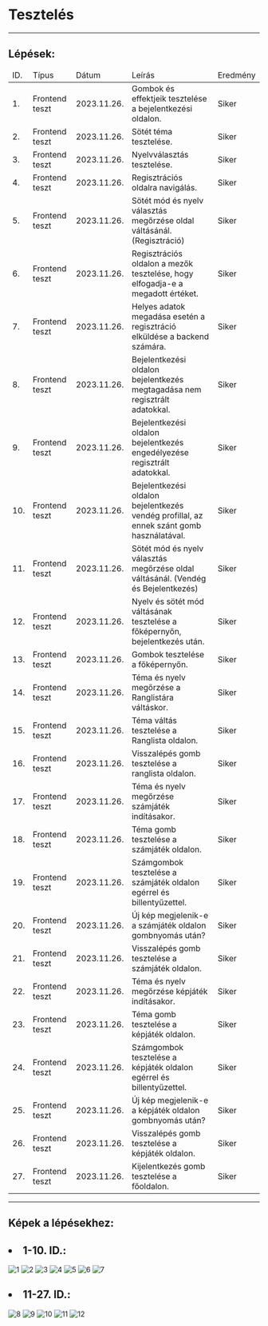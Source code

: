 <head>
    <h1>Tesztelés</h1>
    <hr>
</head>
<body>
    <h2>Lépések:</h2>
    <table>
        <thead>
            <tr>
                <td>ID.</td>
                <td>Típus</td>
                <td>Dátum</td>
                <td>Leírás</td>
                <td>Eredmény</td>
            </tr>
        </thead>
        <tbody>
            <tr>
                <td>1.</td>
                <td>Frontend teszt</td>
                <td>2023.11.26.</td>
                <td>Gombok és effektjeik tesztelése a bejelentkezési oldalon.</td>
                <td>Siker</td>
            </tr>
            <tr>
                <td>2.</td>
                <td>Frontend teszt</td>
                <td>2023.11.26.</td>
                <td>Sötét téma tesztelése.</td>
                <td>Siker</td>
            </tr>
            <tr>
                <td>3.</td>
                <td>Frontend teszt</td>
                <td>2023.11.26.</td>
                <td>Nyelvválasztás tesztelése.</td>
                <td>Siker</td>
            </tr>
            <tr>
                <td>4.</td>
                <td>Frontend teszt</td>
                <td>2023.11.26.</td>
                <td>Regisztrációs oldalra navigálás.</td>
                <td>Siker</td>
            </tr>
            <tr>
                <td>5.</td>
                <td>Frontend teszt</td>
                <td>2023.11.26.</td>
                <td>Sötét mód és nyelv választás megőrzése oldal váltásánál. (Regisztráció)</td>
                <td>Siker</td>
            </tr>
            <tr>
                <td>6.</td>
                <td>Frontend teszt</td>
                <td>2023.11.26.</td>
                <td>Regisztrációs oldalon a mezők tesztelése, hogy elfogadja-e a megadott értéket.</td>
                <td>Siker</td>
            </tr>
            <tr>
                <td>7.</td>
                <td>Frontend teszt</td>
                <td>2023.11.26.</td>
                <td>Helyes adatok megadása esetén a regisztráció elküldése a backend számára.</td>
                <td>Siker</td>
            </tr>
            <tr>
                <td>8.</td>
                <td>Frontend teszt</td>
                <td>2023.11.26.</td>
                <td>Bejelentkezési oldalon bejelentkezés megtagadása nem regisztrált adatokkal.</td>
                <td>Siker</td>
            </tr>
            <tr>
                <td>9.</td>
                <td>Frontend teszt</td>
                <td>2023.11.26.</td>
                <td>Bejelentkezési oldalon bejelentkezés engedélyezése regisztrált adatokkal.</td>
                <td>Siker</td>
            </tr>
            <tr>
                <td>10.</td>
                <td>Frontend teszt</td>
                <td>2023.11.26.</td>
                <td>Bejelentkezési oldalon bejelentkezés vendég profillal, az ennek szánt gomb használatával.</td>
                <td>Siker</td>
            </tr>
            <tr>
                <td>11.</td>
                <td>Frontend teszt</td>
                <td>2023.11.26.</td>
                <td>Sötét mód és nyelv választás megőrzése oldal váltásánál. (Vendég és Bejelentkezés)</td>
                <td>Siker</td>
            </tr>
            <tr>
                <td>12.</td>
                <td>Frontend teszt</td>
                <td>2023.11.26.</td>
                <td>Nyelv és sötét mód váltásának tesztelése a főképernyőn, bejelentkezés után.</td>
                <td>Siker</td>
            </tr>
            <tr>
                <td>13.</td>
                <td>Frontend teszt</td>
                <td>2023.11.26.</td>
                <td>Gombok tesztelése a főképernyőn.</td>
                <td>Siker</td>
            </tr>
            <tr>
                <td>14.</td>
                <td>Frontend teszt</td>
                <td>2023.11.26.</td>
                <td>Téma és nyelv megőrzése a Ranglistára váltáskor.</td>
                <td>Siker</td>
            </tr>
            <tr>
                <td>15.</td>
                <td>Frontend teszt</td>
                <td>2023.11.26.</td>
                <td>Téma váltás tesztelése a Ranglista oldalon.</td>
                <td>Siker</td>
            </tr>
            <tr>
                <td>16.</td>
                <td>Frontend teszt</td>
                <td>2023.11.26.</td>
                <td>Visszalépés gomb tesztelése a ranglista oldalon.</td>
                <td>Siker</td>
            </tr>
            <tr>
                <td>17.</td>
                <td>Frontend teszt</td>
                <td>2023.11.26.</td>
                <td>Téma és nyelv megőrzése számjáték indításakor.</td>
                <td>Siker</td>
            </tr>
            <tr>
                <td>18.</td>
                <td>Frontend teszt</td>
                <td>2023.11.26.</td>
                <td>Téma gomb tesztelése a számjáték oldalon.</td>
                <td>Siker</td>
            </tr>
            <tr>
                <td>19.</td>
                <td>Frontend teszt</td>
                <td>2023.11.26.</td>
                <td>Számgombok tesztelése a számjáték oldalon egérrel és billentyűzettel.</td>
                <td>Siker</td>
            </tr>
            <tr>
                <td>20.</td>
                <td>Frontend teszt</td>
                <td>2023.11.26.</td>
                <td>Új kép megjelenik-e a számjáték oldalon gombnyomás után?</td>
                <td>Siker</td>
            </tr>
            <tr>
                <td>21.</td>
                <td>Frontend teszt</td>
                <td>2023.11.26.</td>
                <td>Visszalépés gomb tesztelése a számjáték oldalon.</td>
                <td>Siker</td>
            </tr>
            <tr>
                <td>22.</td>
                <td>Frontend teszt</td>
                <td>2023.11.26.</td>
                <td>Téma és nyelv megőrzése képjáték indításakor.</td>
                <td>Siker</td>
            </tr>
            <tr>
                <td>23.</td>
                <td>Frontend teszt</td>
                <td>2023.11.26.</td>
                <td>Téma gomb tesztelése a képjáték oldalon.</td>
                <td>Siker</td>
            </tr>
            <tr>
                <td>24.</td>
                <td>Frontend teszt</td>
                <td>2023.11.26.</td>
                <td>Számgombok tesztelése a képjáték oldalon egérrel és billentyűzettel.</td>
                <td>Siker</td>
            </tr>
            <tr>
                <td>25.</td>
                <td>Frontend teszt</td>
                <td>2023.11.26.</td>
                <td>Új kép megjelenik-e a képjáték oldalon gombnyomás után?</td>
                <td>Siker</td>
            </tr>
            <tr>
                <td>26.</td>
                <td>Frontend teszt</td>
                <td>2023.11.26.</td>
                <td>Visszalépés gomb tesztelése a képjáték oldalon.</td>
                <td>Siker</td>
            </tr>
            <tr>
                <td>27.</td>
                <td>Frontend teszt</td>
                <td>2023.11.26.</td>
                <td>Kijelentkezés gomb tesztelése a főoldalon.</td>
                <td>Siker</td>
            </tr>
        </tbody>
    </table>
    <hr>
    <h2>Képek a lépésekhez:</h2>
    <h2><li>1-10. ID.:</li></h2>
    <img src="../kepek/teszt-kepek-kristof/1.png" alt="1">
    <img src="../kepek/teszt-kepek-kristof/2.png" alt="2">
    <img src="../kepek/teszt-kepek-kristof/3.png" alt="3">
    <img src="../kepek/teszt-kepek-kristof/4.png" alt="4">
    <img src="../kepek/teszt-kepek-kristof/5.png" alt="5">
    <img src="../kepek/teszt-kepek-kristof/6.png" alt="6">
    <img src="../kepek/teszt-kepek-kristof/7.png" alt="7">
    <h2><li>11-27. ID.:</li></h2>
    <img src="../kepek/teszt-kepek-kristof/8.png" alt="8">
    <img src="../kepek/teszt-kepek-kristof/9.png" alt="9">
    <img src="../kepek/teszt-kepek-kristof/10.png" alt="10">
    <img src="../kepek/teszt-kepek-kristof/11.png" alt="11">
    <img src="../kepek/teszt-kepek-kristof/12.png" alt="12">
</body>
